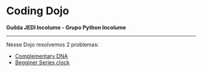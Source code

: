 # Coding Dojo

**Guilda JEDI Incolume - Grupo Python Incolume**

---

Nesse Dojo resolvemos 2 problemas:

- [Complementary DNA](./problema1/README.md)
- [Begginer Series clock](./problema2/README.md)
